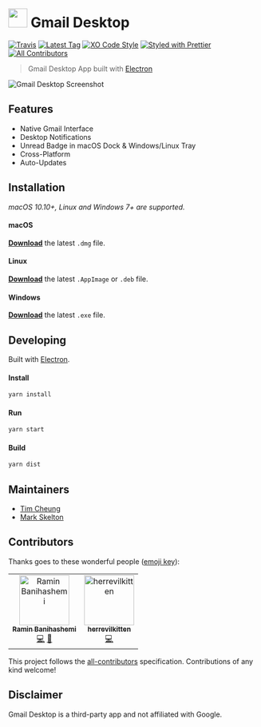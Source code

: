 # <img src="media/logo.png" height="38"> Gmail Desktop

[![Travis](https://travis-ci.org/timche/gmail-desktop.svg?branch=master)](https://travis-ci.org/timche/gmail-desktop)
[![Latest Tag](https://img.shields.io/github/tag/timche/gmail-desktop.svg?style=flat)](https://github.com/timche/gmail-desktop/releases/latest)
[![XO Code Style](https://img.shields.io/badge/code_style-XO-5ed9c7.svg)](https://github.com/sindresorhus/xo)
[![Styled with Prettier](https://img.shields.io/badge/styled_with-prettier-ff69b4.svg)](https://github.com/prettier/prettier)
[![All Contributors](https://img.shields.io/badge/all_contributors-2-orange.svg?style=flat-square)](#contributors)

> Gmail Desktop App built with [Electron](https://github.com/electron/electron)

![Gmail Desktop Screenshot](media/screenshot.png)

## Features

- Native Gmail Interface
- Desktop Notifications
- Unread Badge in macOS Dock & Windows/Linux Tray
- Cross-Platform
- Auto-Updates

## Installation

_macOS 10.10+, Linux and Windows 7+ are supported._

#### macOS

[**Download**](https://github.com/timche/gmail-desktop/releases/latest) the latest `.dmg` file.

#### Linux

[**Download**](https://github.com/timche/gmail-desktop/releases/latest) the latest `.AppImage` or `.deb` file.

#### Windows

[**Download**](https://github.com/timche/gmail-desktop/releases/latest) the latest `.exe` file.

## Developing

Built with [Electron](https://github.com/electron/electron).

#### Install

```sh
yarn install
```

#### Run

```sh
yarn start
```

#### Build

```sh
yarn dist
```

## Maintainers

- [Tim Cheung](https://github.com/timche)
- [Mark Skelton](https://github.com/markypython)

## Contributors

Thanks goes to these wonderful people ([emoji key](https://allcontributors.org/docs/en/emoji-key)):

<!-- ALL-CONTRIBUTORS-LIST:START - Do not remove or modify this section -->
<!-- prettier-ignore -->
<table><tr><td align="center"><a href="http://www.ramin.it"><img src="https://avatars1.githubusercontent.com/u/672932?v=4" width="100px;" alt="Ramin Banihashemi"/><br /><sub><b>Ramin Banihashemi</b></sub></a><br /><a href="https://github.com/timche/gmail-desktop/commits?author=bsramin" title="Code">💻</a> <a href="#ideas-bsramin" title="Ideas, Planning, & Feedback">🤔</a></td><td align="center"><a href="https://github.com/herrevilkitten"><img src="https://avatars0.githubusercontent.com/u/4753104?v=4" width="100px;" alt="herrevilkitten"/><br /><sub><b>herrevilkitten</b></sub></a><br /><a href="https://github.com/timche/gmail-desktop/commits?author=herrevilkitten" title="Code">💻</a></td></tr></table>

<!-- ALL-CONTRIBUTORS-LIST:END -->

This project follows the [all-contributors](https://github.com/all-contributors/all-contributors) specification. Contributions of any kind welcome!

## Disclaimer

Gmail Desktop is a third-party app and not affiliated with Google.
